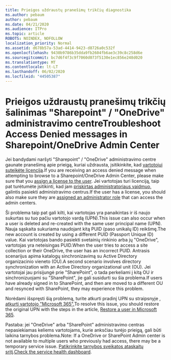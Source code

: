 ```yaml
---
title: Prieigos uždraustų pranešimų trikčių diagnostika
ms.author: pebaum
author: pebaum
ms.date: 04/21/2020
ms.audience: ITPro
ms.topic: article
ROBOTS: NOINDEX, NOFOLLOW
localization_priority: Normal
ms.assetid: d678b57a-53ad-4414-9423-d8726a0c532f
ms.openlocfilehash: 9430b9786b35dda9fb2604fb6ae3c39c8c258d6e
ms.sourcegitcommit: bc7d6f4f3c9f7060d073f5130e1ec856e248d020
ms.translationtype: MT
ms.contentlocale: lt-LT
ms.lasthandoff: 06/02/2020
ms.locfileid: "44505387"
---
```

# <a name="troubleshoot-access-denied-messages-in-sharepointonedrive-admin-center"></a><span data-ttu-id="63462-102">Prieigos uždraustų pranešimų trikčių šalinimas "Sharepoint" / "OneDrive" administravimo centre</span><span class="sxs-lookup"><span data-stu-id="63462-102">Troubleshoot Access Denied messages in Sharepoint/OneDrive Admin Center</span></span>

<span data-ttu-id="63462-103">Jei bandydami naršyti "Sharepoint" / "OneDrive" administravimo centre gaunate pranešimą apie prieigą, kuriai uždrausta, įsitikinkite, kad [vartotojui suteikėte licenciją](https://docs.microsoft.com/microsoft-365/admin/add-users/add-users).</span><span class="sxs-lookup"><span data-stu-id="63462-103">If you are receiving an access denied message when attempting to browse to a Sharepoint/OneDrive Admin Center, please make sure that you [assign a license to the user](https://docs.microsoft.com/microsoft-365/admin/add-users/add-users).</span></span> <span data-ttu-id="63462-104">Jei vartotojas turi licenciją, taip pat turėtumėte įsitikinti, kad jam [priskirtas administratoriaus vaidmuo,](hhttps://docs.microsoft.com/microsoft-365/admin/add-users/about-admin-roles) galintis pasiekti administravimo centrus.</span><span class="sxs-lookup"><span data-stu-id="63462-104">If the user has a license, you should also make sure they are [assigned an administrator role](hhttps://docs.microsoft.com/microsoft-365/admin/add-users/about-admin-roles) that can access the admin centers.</span></span>

<span data-ttu-id="63462-105">Ši problema taip pat gali kilti, kai vartotojas yra panaikintas ir iš naujo sukurtas su tuo pačiu vartotojo vardą (UPN).</span><span class="sxs-lookup"><span data-stu-id="63462-105">This issue can also occur when a user is deleted and re-created with the same user principal name (UPN).</span></span> <span data-ttu-id="63462-106">Nauja sąskaita sukuriama naudojant kitą PUID (paso unikalų ID) reikšmę.</span><span class="sxs-lookup"><span data-stu-id="63462-106">The new account is created by using a different PUID (Passport Unique ID) value.</span></span> <span data-ttu-id="63462-107">Kai vartotojas bando pasiekti svetainių rinkinio arba jų "OneDrive", vartotojas yra neteisingas PUID.</span><span class="sxs-lookup"><span data-stu-id="63462-107">When the user tries to access a site collection or their OneDrive, the user has an incorrect PUID.</span></span> <span data-ttu-id="63462-108">Antrasis scenarijus apima katalogų sinchronizavimą su Active Directory organizacinio vieneto (OU).</span><span class="sxs-lookup"><span data-stu-id="63462-108">A second scenario involves directory synchronization with an Active Directory organizational unit (OU).</span></span> <span data-ttu-id="63462-109">Jei vartotojai jau prisijungė prie "SharePoint", o tada perkeliami į kitą OU ir sinchronizuojami su "SharePoint", jie gali susidurti su šia problema.</span><span class="sxs-lookup"><span data-stu-id="63462-109">If users have already signed in to SharePoint, and then are moved to a different OU and resynced with SharePoint, they may experience this problem.</span></span>

<span data-ttu-id="63462-110">Norėdami išspręsti šią problemą, turite atkurti pradinį UPN su straipsnyje , [atkurti vartotojo "Microsoft 365".](https://docs.microsoft.com/microsoft-365/admin/add-users/restore-user)</span><span class="sxs-lookup"><span data-stu-id="63462-110">To resolve this issue, you should restore the original UPN with the steps in the article, [Restore a user in Microsoft 365](https://docs.microsoft.com/microsoft-365/admin/add-users/restore-user).</span></span>

<span data-ttu-id="63462-111">Pastaba: jei "OneDrive" arba "SharePoint" administravimo centras nepasiekiamas keliems vartotojams, kurie anksčiau turėjo prieigą, gali būti laikina tarnybos problema.</span><span class="sxs-lookup"><span data-stu-id="63462-111">Note: If a OneDrive or SharePoint Admin center is not available to multiple users who previously had access, there may be a temporary service issue.</span></span>  <span data-ttu-id="63462-112">[Patikrinkite tarnybos sveikatos ataskaitų sritį](https://portal.office.com/adminportal/home#/servicehealth).</span><span class="sxs-lookup"><span data-stu-id="63462-112">[Check the service health dashboard](https://portal.office.com/adminportal/home#/servicehealth).</span></span>


